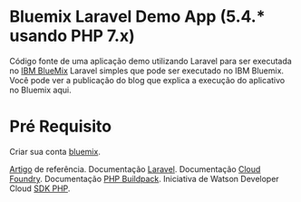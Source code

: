 # Bluemix Laravel Demo App (5.4.* usando PHP 7.x)
Código fonte de uma aplicação demo utilizando Laravel para ser executada no [IBM BlueMix](https://www.bluemix.net) Laravel simples que pode ser executado no IBM Bluemix. Você pode ver a publicação do blog que explica a execução do aplicativo no Bluemix aqui.

# Pré Requisito
Criar sua conta [bluemix](https://bluemix.net).



[Artigo](https://www.ibm.com/blogs/bluemix/2014/06/getting-started-laravel-bluemix/) de referência.
Documentação [Laravel](https://laravel.com/docs/5.4).
Documentação [Cloud Foundry](http://docs.cloudfoundry.org/).
Documentação [PHP Buildpack](http://docs.cloudfoundry.org/buildpacks/php/index.html).
Iniciativa de Watson Developer Cloud [SDK PHP](https://github.com/CognitiveBuild/WatsonPHPSDK).